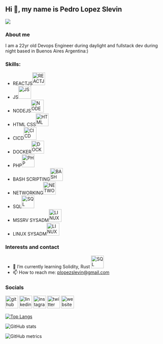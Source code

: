 ## Hi 👋, my name is Pedro Lopez Slevin
![](https://arturssmirnovs.github.io/github-profile-readme-generator/images/banner.png)

### About me
I am a 22yr old Devops Engineer during daylight and fullstack dev during night based in Buenos Aires Argentina:)

### Skills:
- REACTJS<img src='https://img.icons8.com/ultraviolet/344/react--v2.png' alt='REACTJS' height='40'>
- JS<img src='https://img.icons8.com/color/344/javascript--v1.png' alt='JS' height='40'>
- NODEJS<img src='https://img.icons8.com/color/344/nodejs.png' alt='NODEJS' height='40'>
- HTML CSS<img src='https://img.icons8.com/external-flaticons-lineal-color-flat-icons/344/external-html-media-agency-flaticons-lineal-color-flat-icons.png' alt='HTML CSS' height='40'>
- CICD<img src='https://img.icons8.com/color/344/jenkins.png' alt='CICD' height='40'>
- DOCKER<img src='https://www.docker.com/wp-content/uploads/2022/03/Moby-logo.png' alt='DOCKER' height='40'>
- PHP<img src='https://img.icons8.com/external-flaticons-lineal-color-flat-icons/344/external-php-web-development-flaticons-lineal-color-flat-icons-2.png' alt='PHP' height='40'>
- BASH SCRIPTING<img src='https://img.icons8.com/plasticine/344/bash.png' alt='BASH' height='40'>
- NETWORKING<img src='https://img.icons8.com/external-itim2101-lineal-color-itim2101/344/external-networking-network-technology-itim2101-lineal-color-itim2101-1.png' alt='NETWORKING' height='40'>
- SQL<img src='https://img.icons8.com/external-flat-juicy-fish/452/external-sql-coding-and-development-flat-flat-juicy-fish.png' alt='SQL' height='40'>
- MSSRV SYSADM<img src='https://img.icons8.com/color/452/windows-logo.png' alt='LINUXSYSADM' height='40'>
- LINUX SYSADM<img src='https://img.icons8.com/color/344/linux--v1.png' alt='LINUXSYSADM' height='40'>



### Interests and contact
- 🌱 I’m currently learning Solidity, Rust <img src='https://img.icons8.com/external-filled-outline-wichaiwi/344/external-blockchain-non-fungible-token-filled-outline-wichaiwi.png' alt='SQL' height='40'>
- 📫 How to reach me: plopezslevin@gmail.com 



### Socials
[<img src='https://img.icons8.com/ios-glyphs/344/github.png' alt='github' height='40'>](https://github.com/pedroslev)  [<img src='https://img.icons8.com/color/344/linkedin-circled--v1.png' alt='linkedin' height='40'>](https://www.linkedin.com/in/plopezslevin/)  [<img src='https://img.icons8.com/color/344/instagram-new--v1.png' alt='instagram' height='40'>](https://www.instagram.com/pedroslev/)  [<img src='https://img.icons8.com/fluency/344/twitter.png' alt='twitter' height='40'>](https://twitter.com/pedroslevv)  [<img src='https://img.icons8.com/fluency/344/domain.png' alt='website' height='40'>](www.hazear.com)  

[![Top Langs](https://github-readme-stats.vercel.app/api/top-langs/?username=pedroslev)](https://github.com/anuraghazra/github-readme-stats)

![GitHub stats](https://github-readme-stats.vercel.app/api?username=pedroslev&show_icons=true)  

![GitHub metrics](https://metrics.lecoq.io/pedroslev)  

